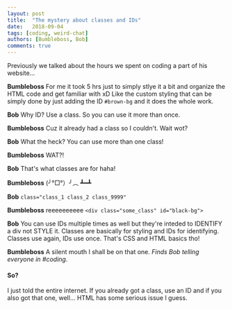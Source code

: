 ```yaml
---
layout: post
title:  "The mystery about classes and IDs"
date:   2018-09-04
tags: [coding, weird-chat]
authors: [Bumbleboss, Bob]
comments: true
---
```

Previously we talked about the hours we spent on coding a part of his website...

**Bumbleboss** For me it took 5 hrs just to simply stlye it a bit and organize the HTML code and get familiar with xD Like the custom styling that can be simply done by just adding the ID `#brown-bg` and it does the whole work.

**Bob** Why ID? Use a class. So you can use it more than once.

**Bumbleboss** Cuz it already had a class so I couldn't. Wait wot?

**Bob** What the heck? You can use more than one class!

**Bumbleboss** WAT?!

**Bob** That's what classes are for haha!

**Bumbleboss** (╯°□°）╯︵ ┻━┻

**Bob** `class="class_1 class_2 class_9999"`

**Bumbleboss** reeeeeeeeee `<div class="some_class" id="black-bg">`

**Bob** You can use IDs multiple times as well but they're inteded to IDENTIFY a div not STYLE it. Classes are basically for styling and IDs for identifying. Classes use again, IDs use once. That's CSS and HTML basics tho!

**Bumbleboss** A silent mouth I shall be on that one. *Finds Bob telling everyone in #coding*.

#### So?
I just told the entire internet. If you already got a class, use an ID and if you also got that one, well... HTML has some serious issue I guess.
